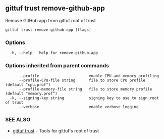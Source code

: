 ## gittuf trust remove-github-app

Remove GitHub app from gittuf root of trust

```
gittuf trust remove-github-app [flags]
```

### Options

```
  -h, --help   help for remove-github-app
```

### Options inherited from parent commands

```
      --profile                      enable CPU and memory profiling
      --profile-CPU-file string      file to store CPU profile (default "cpu.prof")
      --profile-memory-file string   file to store memory profile (default "memory.prof")
  -k, --signing-key string           signing key to use to sign root of trust
      --verbose                      enable verbose logging
```

### SEE ALSO

* [gittuf trust](gittuf_trust.md)	 - Tools for gittuf's root of trust

